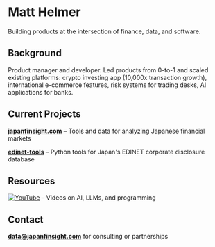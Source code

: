 # Matt Helmer

Building products at the intersection of finance, data, and software.

## Background

Product manager and developer. Led products from 0-to-1 and scaled existing platforms: crypto investing app (10,000x transaction growth), international e-commerce features, risk systems for trading desks, AI applications for banks.

## Current Projects

**[japanfinsight.com](https://japanfinsight.com)** – Tools and data for analyzing Japanese financial markets

**[edinet-tools](https://github.com/matthelmer/edinet-tools)** – Python tools for Japan's EDINET corporate disclosure database

## Resources

[![YouTube](https://img.shields.io/badge/YouTube-FF0000?style=flat&logo=youtube&logoColor=white)](https://www.youtube.com/@matt-helmer) – Videos on AI, LLMs, and programming

## Contact

**[data@japanfinsight.com](mailto:data@japanfinsight.com)** for consulting or partnerships
